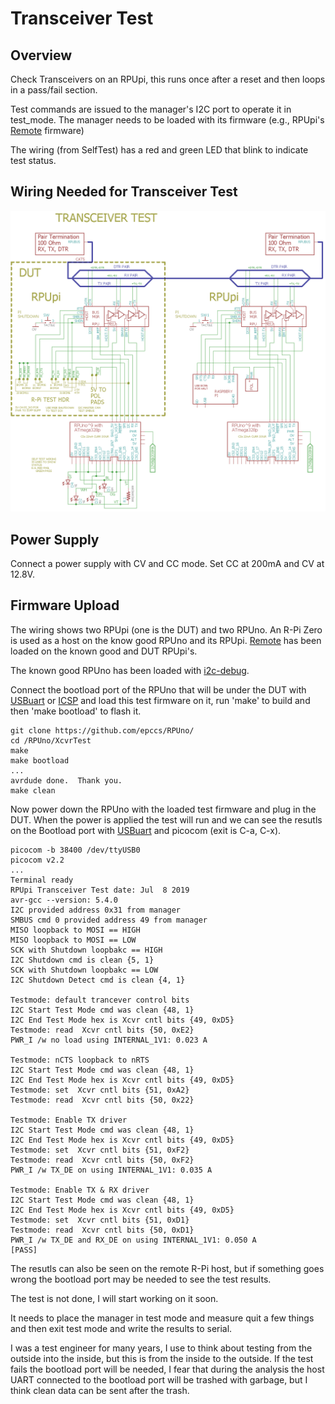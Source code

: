 # Transceiver Test

## Overview

Check Transceivers on an RPUpi, this runs once after a reset and then loops in a pass/fail section.

Test commands are issued to the manager's I2C port to operate it in test_mode. The manager needs to be loaded with its firmware (e.g., RPUpi's [Remote] firmware) 

[Remote]: https://github.com/epccs/RPUpi/tree/master/Remote

The wiring (from SelfTest) has a red and green LED that blink to indicate test status.

## Wiring Needed for Transceiver Test

![Wiring](./Setup/XcvrTestWiring.png)


## Power Supply

Connect a power supply with CV and CC mode. Set CC at 200mA and CV at 12.8V.


## Firmware Upload

The wiring shows two RPUpi (one is the DUT) and two RPUno. An R-Pi Zero is used as a host on the know good RPUno and its RPUpi. [Remote] has been loaded on the known good and DUT RPUpi's.

[Remote]: https://github.com/epccs/RPUpi/tree/master/Remote

The known good RPUno has been loaded with [i2c-debug]. 

[i2c-debug]: https://github.com/epccs/RPUno/tree/master/i2c-debug

Connect the bootload port of the RPUno that will be under the DUT with [USBuart] or [ICSP] and load this test firmware on it, run 'make' to build and then 'make bootload' to flash it. 

[ICSP]: https://github.com/epccs/Driver/tree/master/ICSP
[USBuart]: https://github.com/epccs/Driver/tree/master/USBuart

``` 
git clone https://github.com/epccs/RPUno/
cd /RPUno/XcvrTest
make
make bootload
...
avrdude done.  Thank you.
make clean
``` 

Now power down the RPUno with the loaded test firmware and plug in the DUT. When the power is applied the test will run and we can see the resutls on the Bootload port with [USBuart] and picocom (exit is C-a, C-x). 

``` 
picocom -b 38400 /dev/ttyUSB0
picocom v2.2
...
Terminal ready
RPUpi Transceiver Test date: Jul  8 2019
avr-gcc --version: 5.4.0
I2C provided address 0x31 from manager
SMBUS cmd 0 provided address 49 from manager
MISO loopback to MOSI == HIGH
MISO loopback to MOSI == LOW
SCK with Shutdown loopbakc == HIGH
I2C Shutdown cmd is clean {5, 1}
SCK with Shutdown loopbakc == LOW
I2C Shutdown Detect cmd is clean {4, 1}

Testmode: default trancever control bits
I2C Start Test Mode cmd was clean {48, 1}
I2C End Test Mode hex is Xcvr cntl bits {49, 0xD5}
Testmode: read  Xcvr cntl bits {50, 0xE2}
PWR_I /w no load using INTERNAL_1V1: 0.023 A

Testmode: nCTS loopback to nRTS
I2C Start Test Mode cmd was clean {48, 1}
I2C End Test Mode hex is Xcvr cntl bits {49, 0xD5}
Testmode: set  Xcvr cntl bits {51, 0xA2}
Testmode: read  Xcvr cntl bits {50, 0x22}

Testmode: Enable TX driver
I2C Start Test Mode cmd was clean {48, 1}
I2C End Test Mode hex is Xcvr cntl bits {49, 0xD5}
Testmode: set  Xcvr cntl bits {51, 0xF2}
Testmode: read  Xcvr cntl bits {50, 0xF2}
PWR_I /w TX_DE on using INTERNAL_1V1: 0.035 A

Testmode: Enable TX & RX driver
I2C Start Test Mode cmd was clean {48, 1}
I2C End Test Mode hex is Xcvr cntl bits {49, 0xD5}
Testmode: set  Xcvr cntl bits {51, 0xD1}
Testmode: read  Xcvr cntl bits {50, 0xD1}
PWR_I /w TX_DE and RX_DE on using INTERNAL_1V1: 0.050 A
[PASS]

```

The resutls can also be seen on the remote R-Pi host, but if something goes wrong the bootload port may be needed to see the test results.

The test is not done, I will start working on it soon.

It needs to place the manager in test mode and measure quit a few things and then exit test mode and write the results to serial. 

I was a test engineer for many years, I use to think about testing from the outside into the inside, but this is from the inside to the outside. If the test fails the bootload port will be needed, I fear that during the analysis the host UART connected to the bootload port will be trashed with garbage, but I think clean data can be sent after the trash.

